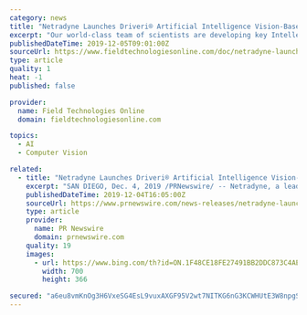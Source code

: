 ```yaml
---
category: news
title: "Netradyne Launches Driveri® Artificial Intelligence Vision-Based Safety Solution On The Geotab Marketplace"
excerpt: "Our world-class team of scientists are developing key Intellectual Property in the areas of computer vision, deep learning, edge computing, and predictive analytics to accelerate the evolution of the Industrial Internet of Things (IIoT), driving meaningful advances in the transportation ecosystem. For more information about Driveri® or to ..."
publishedDateTime: 2019-12-05T09:01:00Z
sourceUrl: https://www.fieldtechnologiesonline.com/doc/netradyne-launches-driveri-artificial-intelligence-geotab-marketplace-0001
type: article
quality: 1
heat: -1
published: false

provider:
  name: Field Technologies Online
  domain: fieldtechnologiesonline.com

topics:
  - AI
  - Computer Vision

related:
  - title: "Netradyne Launches Driveri® Artificial Intelligence Vision-Based Safety Solution on the Geotab Marketplace"
    excerpt: "SAN DIEGO, Dec. 4, 2019 /PRNewswire/ -- Netradyne, a leader in artificial intelligence technology focusing on driver and fleet safety, today announced the availability of the Driveri ® vision-based driver recognition safety program on the Geotab Marketplace, a growing portfolio of mobile apps, software Add-Ins and hardware Add-Ons that ..."
    publishedDateTime: 2019-12-04T16:05:00Z
    sourceUrl: https://www.prnewswire.com/news-releases/netradyne-launches-driveri-artificial-intelligence-vision-based-safety-solution-on-the-geotab-marketplace-300969050.html
    type: article
    provider:
      name: PR Newswire
      domain: prnewswire.com
    quality: 19
    images:
      - url: https://www.bing.com/th?id=ON.1F48CE18FE27491BB2DDC873C4AE3C69
        width: 700
        height: 366

secured: "a6eu8vmKnOg3H6VxeSG4EsL9vuxAXGF95V2wt7NITKG6nG3KCWHUtE3W8npgSI53LNTjTxlG7C0ZIKE+4CZZQ8u+zNjB/tNZUF+EAbYvRd+E2QKdLJ6QxdpXTFQldibwuppW2YjEuH7YcofGVpjqrX1a3UMOPVBHDPiYcuQ8ZCCgVBPEbCIkvReDOz+CLFF6l7kcdFg5cF2JruLWyo0hadjBeES3wBRQUYFulKWBOtuCLF+wwPCqM1y2ttOa+EQj4ceRqPfZcBqOh3ZVrHBz+A==;MvwJMMNoYQ9vnA/S9LvI6g=="
---
```


